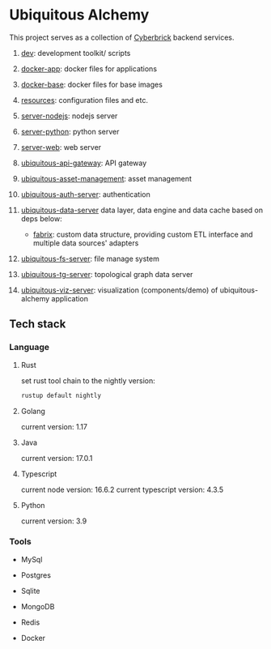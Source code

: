 # Ubiquitous Alchemy

This project serves as a collection of [Cyberbrick](https://github.com/Jacobbishopxy/cyberbrick) backend services.

1. [dev](./dev/README.md): development toolkit/ scripts

1. [docker-app](./docker-app/README.md): docker files for applications

1. [docker-base](./docker-base/README.md): docker files for base images

1. [resources](./resources/README.md): configuration files and etc.

1. [server-nodejs](./server-nodejs/README.md): nodejs server

1. [server-python](./server-python/README.md): python server

1. [server-web](./server-web/README.md): web server

1. [ubiquitous-api-gateway](./ubiquitous-api-gateway/README.md): API gateway

1. [ubiquitous-asset-management](./ubiquitous-asset-management/README.md): asset management

1. [ubiquitous-auth-server](./ubiquitous-auth-server/README.md): authentication

1. [ubiquitous-data-server](./ubiquitous-data-server/README.md) data layer, data engine and data cache based on deps below:

   - [fabrix](https://github.com/Jacobbishopxy/fabrix): custom data structure, providing custom ETL interface and multiple data sources' adapters

1. [ubiquitous-fs-server](./ubiquitous-fs-server/README.md): file manage system

1. [ubiquitous-tg-server](./ubiquitous-tg-server/README.md): topological graph data server

1. [ubiquitous-viz-server](./ubiquitous-viz-server/README.md): visualization (components/demo) of ubiquitous-alchemy application

## Tech stack

### Language

1. Rust

   set rust tool chain to the nightly version:

   ```sh
   rustup default nightly
   ```

1. Golang

   current version: 1.17

1. Java

   current version: 17.0.1

1. Typescript

   current node version: 16.6.2
   current typescript version: 4.3.5

1. Python

   current version: 3.9

### Tools

- MySql

- Postgres

- Sqlite

- MongoDB

- Redis

- Docker
